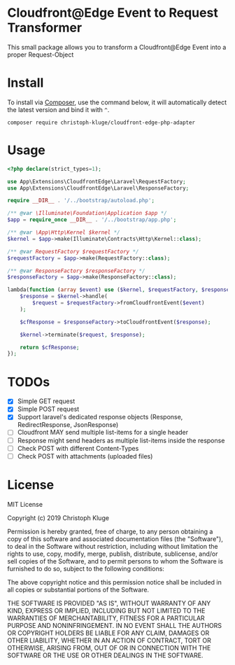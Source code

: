 # Cloudfront@Edge Event to Request Transformer

This small package allows you to transform a Cloudfront@Edge Event into a proper Request-Object

# Install

To install via [Composer](http://getcomposer.org/), use the command below, it will automatically detect the latest version and bind it with `^`.

```
composer require christoph-kluge/cloudfront-edge-php-adapter
```

# Usage

```php
<?php declare(strict_types=1);

use App\Extensions\CloudfrontEdge\Laravel\RequestFactory;
use App\Extensions\CloudfrontEdge\Laravel\ResponseFactory;

require __DIR__ . '/../bootstrap/autoload.php';

/** @var \Illuminate\Foundation\Application $app */
$app = require_once __DIR__ . '/../bootstrap/app.php';

/** @var \App\Http\Kernel $kernel */
$kernel = $app->make(Illuminate\Contracts\Http\Kernel::class);

/** @var RequestFactory $requestFactory */
$requestFactory = $app->make(RequestFactory::class);

/** @var ResponseFactory $responseFactory */
$responseFactory = $app->make(ResponseFactory::class);

lambda(function (array $event) use ($kernel, $requestFactory, $responseFactory) : array {
    $response = $kernel->handle(
        $request = $requestFactory->fromCloudfrontEvent($event)
    );

    $cfResponse = $responseFactory->toCloudfrontEvent($response);

    $kernel->terminate($request, $response);

    return $cfResponse;
});
```

# TODOs

* [x] Simple GET request
* [x] Simple POST request
* [x] Support laravel's dedicated response objects (Response, RedirectResponse, JsonResponse)
* [ ] Cloudfront MAY send multiple list-items for a single header
* [ ] Response might send headers as multiple list-items inside the response
* [ ] Check POST with different Content-Types
* [ ] Check POST with attachments (uploaded files)

# License

MIT License

Copyright (c) 2019 Christoph Kluge

Permission is hereby granted, free of charge, to any person obtaining a copy
of this software and associated documentation files (the "Software"), to deal
in the Software without restriction, including without limitation the rights
to use, copy, modify, merge, publish, distribute, sublicense, and/or sell
copies of the Software, and to permit persons to whom the Software is
furnished to do so, subject to the following conditions:

The above copyright notice and this permission notice shall be included in all
copies or substantial portions of the Software.

THE SOFTWARE IS PROVIDED "AS IS", WITHOUT WARRANTY OF ANY KIND, EXPRESS OR
IMPLIED, INCLUDING BUT NOT LIMITED TO THE WARRANTIES OF MERCHANTABILITY,
FITNESS FOR A PARTICULAR PURPOSE AND NONINFRINGEMENT. IN NO EVENT SHALL THE
AUTHORS OR COPYRIGHT HOLDERS BE LIABLE FOR ANY CLAIM, DAMAGES OR OTHER
LIABILITY, WHETHER IN AN ACTION OF CONTRACT, TORT OR OTHERWISE, ARISING FROM,
OUT OF OR IN CONNECTION WITH THE SOFTWARE OR THE USE OR OTHER DEALINGS IN THE
SOFTWARE.
